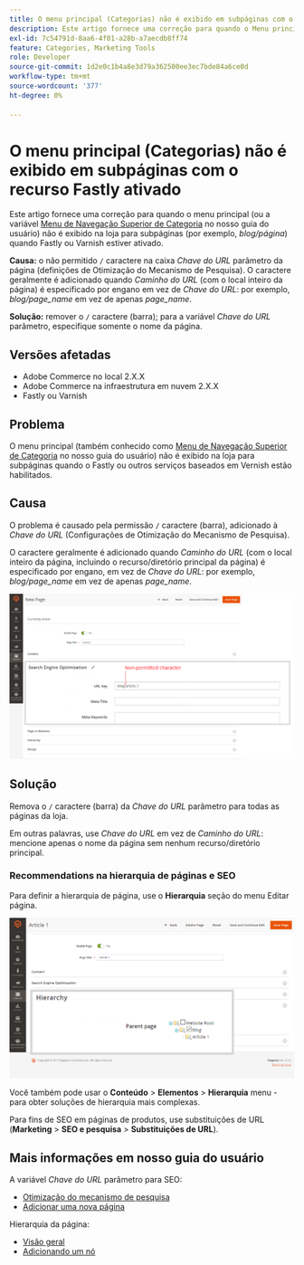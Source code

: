 ```yaml
---
title: O menu principal (Categorias) não é exibido em subpáginas com o recurso Fastly ativado
description: Este artigo fornece uma correção para quando o Menu principal (ou o [menu de Navegação superior da categoria](https://experienceleague.adobe.com/docs/commerce-admin/catalog/catalog/navigation/navigation-top.html) em nosso guia do usuário) não é exibido na loja para subpáginas (por exemplo, *blog/página*) quando o Fastly ou o Varnish está ativado.
exl-id: 7c54791d-8aa6-4f01-a28b-a7aecdb8ff74
feature: Categories, Marketing Tools
role: Developer
source-git-commit: 1d2e0c1b4a8e3d79a362500ee3ec7bde84a6ce0d
workflow-type: tm+mt
source-wordcount: '377'
ht-degree: 0%

---
```


# O menu principal (Categorias) não é exibido em subpáginas com o recurso Fastly ativado

Este artigo fornece uma correção para quando o menu principal (ou a variável [Menu de Navegação Superior de Categoria](/docs/commerce-admin/catalog/catalog/navigation/navigation-top.html) no nosso guia do usuário) não é exibido na loja para subpáginas (por exemplo, *blog/página*) quando Fastly ou Varnish estiver ativado.

**Causa:** o não permitido `/` caractere na caixa *Chave do URL* parâmetro da página (definições de Otimização do Mecanismo de Pesquisa). O caractere geralmente é adicionado quando *Caminho do URL* (com o local inteiro da página) é especificado por engano em vez de *Chave do URL*: por exemplo, *blog/page\_name* em vez de apenas *page\_name*.

**Solução:** remover o `/` caractere (barra); para a variável *Chave do URL* parâmetro, especifique somente o nome da página.

## Versões afetadas

* Adobe Commerce no local 2.X.X
* Adobe Commerce na infraestrutura em nuvem 2.X.X
* Fastly ou Varnish

## Problema

O menu principal (também conhecido como [Menu de Navegação Superior de Categoria](/docs/commerce-admin/catalog/catalog/navigation/navigation-top.html) no nosso guia do usuário) não é exibido na loja para subpáginas quando o Fastly ou outros serviços baseados em Vernish estão habilitados.

## Causa

O problema é causado pela permissão `/` caractere (barra), adicionado à *Chave do URL* (Configurações de Otimização do Mecanismo de Pesquisa).

O caractere geralmente é adicionado quando *Caminho do URL* (com o local inteiro da página, incluindo o recurso/diretório principal da página) é especificado por engano, em vez de *Chave do URL*: por exemplo, *blog/page\_name* em vez de apenas *page\_name*.

![Parâmetro de Chave de URL para configurações de SEO](assets/seo_url_key.png)

## Solução

Remova o `/` caractere (barra) da *Chave do URL* parâmetro para todas as páginas da loja.

Em outras palavras, use *Chave do URL* em vez de *Caminho do URL*: mencione apenas o nome da página sem nenhum recurso/diretório principal.

### Recommendations na hierarquia de páginas e SEO

Para definir a hierarquia de página, use o **Hierarquia** seção do menu Editar página.

![Configurações de hierarquia](assets/hierarchy_hr.png)

Você também pode usar o **Conteúdo** > **Elementos** > **Hierarquia** menu - para obter soluções de hierarquia mais complexas.

Para fins de SEO em páginas de produtos, use substituições de URL (**Marketing** > **SEO e pesquisa** > **Substituições de URL**).

## Mais informações em nosso guia do usuário

A variável *Chave do URL* parâmetro para SEO:

* [Otimização do mecanismo de pesquisa](/docs/commerce-admin/catalog/categories/create/categories-search-engine-optimization.html)
* [Adicionar uma nova página](/docs/commerce-admin/content-design/elements/pages/page-add.html)

Hierarquia da página:

* [Visão geral](/docs/commerce-admin/content-design/elements/pages/page-hierarchy.html)
* [Adicionando um nó](/docs/commerce-admin/content-design/elements/pages/page-hierarchy.html#add-a-hierarchy-node)
